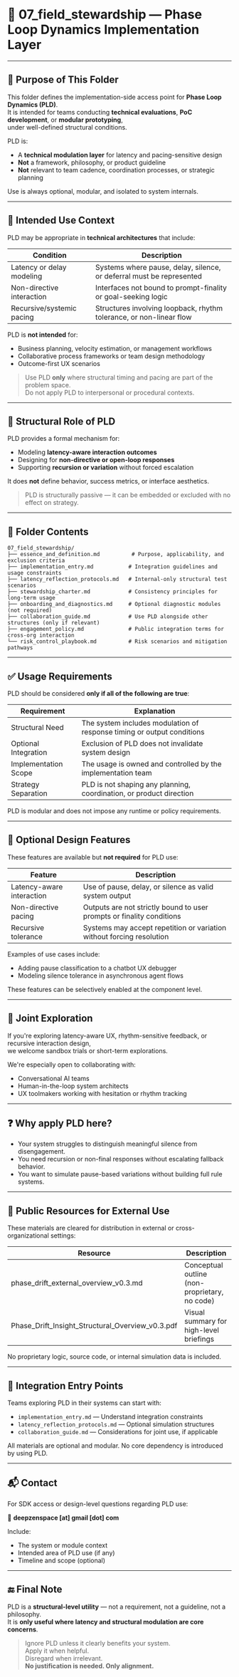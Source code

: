# 🧭 07_field_stewardship — Phase Loop Dynamics Implementation Layer

---

## 📌 Purpose of This Folder

This folder defines the implementation-side access point for **Phase Loop Dynamics (PLD)**.  
It is intended for teams conducting **technical evaluations**, **PoC development**, or **modular prototyping**,  
under well-defined structural conditions.

PLD is:
- A **technical modulation layer** for latency and pacing-sensitive design
- **Not** a framework, philosophy, or product guideline
- **Not** relevant to team cadence, coordination processes, or strategic planning

Use is always optional, modular, and isolated to system internals.

---

## 🎯 Intended Use Context

PLD may be appropriate in **technical architectures** that include:

| Condition                | Description                                                                 |
|--------------------------|-----------------------------------------------------------------------------|
| Latency or delay modeling | Systems where pause, delay, silence, or deferral must be represented        |
| Non-directive interaction | Interfaces not bound to prompt-finality or goal-seeking logic              |
| Recursive/systemic pacing | Structures involving loopback, rhythm tolerance, or non-linear flow         |

PLD is **not intended** for:

- Business planning, velocity estimation, or management workflows
- Collaborative process frameworks or team design methodology
- Outcome-first UX scenarios

> Use PLD **only** where structural timing and pacing are part of the problem space.  
> Do not apply PLD to interpersonal or procedural contexts.

---

## 🧱 Structural Role of PLD

PLD provides a formal mechanism for:

- Modeling **latency-aware interaction outcomes**
- Designing for **non-directive or open-loop responses**
- Supporting **recursion or variation** without forced escalation

It does **not** define behavior, success metrics, or interface aesthetics.

> PLD is structurally passive — it can be embedded or excluded with no effect on strategy.

---

## 📂 Folder Contents

```text
07_field_stewardship/
├── essence_and_definition.md          # Purpose, applicability, and exclusion criteria
├── implementation_entry.md           # Integration guidelines and usage constraints
├── latency_reflection_protocols.md   # Internal-only structural test scenarios
├── stewardship_charter.md            # Consistency principles for long-term usage
├── onboarding_and_diagnostics.md     # Optional diagnostic modules (not required)
├── collaboration_guide.md            # Use PLD alongside other structures (only if relevant)
├── engagement_policy.md              # Public integration terms for cross-org interaction
└── risk_control_playbook.md          # Risk scenarios and mitigation pathways
```
---
## ✅ Usage Requirements

PLD should be considered **only if all of the following are true**:

| Requirement            | Explanation                                                               |
|------------------------|---------------------------------------------------------------------------|
| Structural Need        | The system includes modulation of response timing or output conditions     |
| Optional Integration   | Exclusion of PLD does not invalidate system design                         |
| Implementation Scope   | The usage is owned and controlled by the implementation team              |
| Strategy Separation    | PLD is not shaping any planning, coordination, or product direction        |

PLD is modular and does not impose any runtime or policy requirements.

---

## 🧠 Optional Design Features

These features are available but **not required** for PLD use:

| Feature                   | Description                                                               |
|---------------------------|---------------------------------------------------------------------------|
| Latency-aware interaction | Use of pause, delay, or silence as valid system output                    |
| Non-directive pacing      | Outputs are not strictly bound to user prompts or finality conditions     |
| Recursive tolerance       | Systems may accept repetition or variation without forcing resolution     |

Examples of use cases include:
- Adding pause classification to a chatbot UX debugger
- Modeling silence tolerance in asynchronous agent flows

These features can be selectively enabled at the component level.

---

## 🤝 Joint Exploration

If you're exploring latency-aware UX, rhythm-sensitive feedback, or recursive interaction design,  
we welcome sandbox trials or short-term explorations.

We're especially open to collaborating with:
- Conversational AI teams
- Human-in-the-loop system architects
- UX toolmakers working with hesitation or rhythm tracking

---

## ❓ Why apply PLD here?

- Your system struggles to distinguish meaningful silence from disengagement.
- You need recursion or non-final responses without escalating fallback behavior.
- You want to simulate pause-based variations without building full rule systems.

---

## 📂 Public Resources for External Use

These materials are cleared for distribution in external or cross-organizational settings:

| Resource                                      | Description                                                      |
|----------------------------------------------|------------------------------------------------------------------|
| phase_drift_external_overview_v0.3.md        | Conceptual outline (non-proprietary, no code)                    |
| Phase_Drift_Insight_Structural_Overview_v0.3.pdf | Visual summary for high-level briefings                          |

No proprietary logic, source code, or internal simulation data is included.

---

## 🧭 Integration Entry Points

Teams exploring PLD in their systems can start with:

- `implementation_entry.md` — Understand integration constraints
- `latency_reflection_protocols.md` — Optional simulation structures
- `collaboration_guide.md` — Considerations for joint use, if applicable

All materials are optional and modular. No core dependency is introduced by using PLD.

---

## 📬 Contact

For SDK access or design-level questions regarding PLD use:

📧 **deepzenspace [at] gmail [dot] com**

Include:
- The system or module context
- Intended area of PLD use (if any)
- Timeline and scope (optional)

---

## 🔚 Final Note

PLD is a **structural-level utility** — not a requirement, not a guideline, not a philosophy.  
It is **only useful where latency and structural modulation are core concerns**.

> Ignore PLD unless it clearly benefits your system.  
> Apply it when helpful.  
> Disregard when irrelevant.  
> **No justification is needed. Only alignment.**
